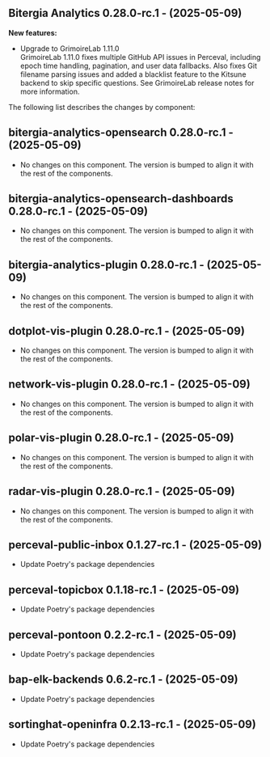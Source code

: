 ## Bitergia Analytics 0.28.0-rc.1 - (2025-05-09)

**New features:**

 * Upgrade to GrimoireLab 1.11.0\
   GrimoireLab 1.11.0 fixes multiple GitHub API issues in Perceval,
   including epoch time handling, pagination, and user data fallbacks.
   Also fixes Git filename parsing issues and added a blacklist feature
   to the Kitsune backend to skip specific questions. See GrimoireLab
   release notes for more information.

The following list describes the changes by component:

  ## bitergia-analytics-opensearch 0.28.0-rc.1 - (2025-05-09)
  
  * No changes on this component. The version is bumped to align it
    with the rest of the components.
  ## bitergia-analytics-opensearch-dashboards 0.28.0-rc.1 - (2025-05-09)
  
  * No changes on this component. The version is bumped to align it
    with the rest of the components.
  ## bitergia-analytics-plugin 0.28.0-rc.1 - (2025-05-09)
  
  * No changes on this component. The version is bumped to align it
    with the rest of the components.
  ## dotplot-vis-plugin 0.28.0-rc.1 - (2025-05-09)
  
  * No changes on this component. The version is bumped to align it
    with the rest of the components.
  ## network-vis-plugin 0.28.0-rc.1 - (2025-05-09)
  
  * No changes on this component. The version is bumped to align it
    with the rest of the components.
  ## polar-vis-plugin 0.28.0-rc.1 - (2025-05-09)
  
  * No changes on this component. The version is bumped to align it
    with the rest of the components.
  ## radar-vis-plugin 0.28.0-rc.1 - (2025-05-09)
  
  * No changes on this component. The version is bumped to align it
    with the rest of the components.
  ## perceval-public-inbox 0.1.27-rc.1 - (2025-05-09)
  
  * Update Poetry's package dependencies
  ## perceval-topicbox 0.1.18-rc.1 - (2025-05-09)
  
  * Update Poetry's package dependencies
  ## perceval-pontoon 0.2.2-rc.1 - (2025-05-09)
  
  * Update Poetry's package dependencies
  ## bap-elk-backends 0.6.2-rc.1 - (2025-05-09)
  
  * Update Poetry's package dependencies
  ## sortinghat-openinfra 0.2.13-rc.1 - (2025-05-09)
  
  * Update Poetry's package dependencies
